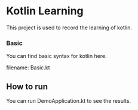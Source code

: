 
# Kotlin Learning

This project is used to record the learning of kotlin. 

### Basic

You can find basic syntax for kotlin here.

filename: Basic.kt


## How to run

You can run DemoApplication.kt to see the results.
